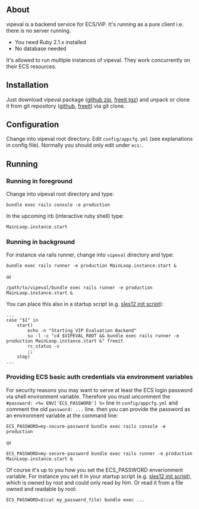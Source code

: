 ## About
vipeval is a backend service for ECS/ViP. It's running as a pure client i.e. there is no server running.

* You need Ruby 2.1.x installed
* No database needed

It's allowed to run multiple instances of vipeval. They work concurrently
on their ECS resources.

## Installation
Just download vipeval package ([github zip][vipeval-master_github.zip], [freeit tgz][vipeval-master_freeit.tgz])
and unpack or clone it from git repository ([github][github-repo], [freeit][freeit-repo]) via git clone.

## Configuration
Change into vipeval root directory. Edit `config/appcfg.yml` (see explanations
in config file). Normally you should only edit under `ecs:`.

## Running
### Running in foreground
Change into vipeval root directory and type:

    bundle exec rails console -e production

In the upcoming irb (interactive ruby shell) type:

    MainLoop.instance.start

### Running in background
For instance via rails runner, change into `vipeval` directory and type:

    bundle exec rails runner -e production MainLoop.instance.start &

or

    /path/to/vipeval/bundle exec rails runner -e production MainLoop.instance.start &

You can place this also in a startup script (e.g. [sles12 init
script](doc/vipeval_sles12_startscript)):

    ...
    case "$1" in
        start)
            echo -n "Starting VIP Evaluation Backend"
            su -l -c "cd $VIPEVAL_ROOT && bundle exec rails runner -e production MainLoop.instance.start &" freeit
            rc_status -v
            ;;
        stop)
    ...

### Providing ECS basic auth credentials via environment variables
For security reasons you may want to serve at least the ECS login password
via shell environment variable. Therefore you must uncomment the
`#password: <%= ENV['ECS_PASSWORD'] %>` line in `config/appcfg.yml` and
comment the old `password: ...` line. then you can provide the password as
an environment variable at the command line:

    ECS_PASSWORD=my-secure-password bundle exec rails console -e production

or

    ECS_PASSWORD=my-secure-password bundle exec rails runner -e production MainLoop.instance.start &

Of course it's up to you how you set the ECS\_PASSWORD enverionment
variable. For instance you set it in your startup script (e.g. [sles12 init
script](doc/vipeval_sles12_startscript)), which is owned by root and could
only read by him. Or read it from a file owned and readable by root:

    ECS_PASSWORD=$(cat my_password_file) bundle exec ...

[vipeval-master_freeit.tgz]: https://git.freeit.de/vipeval/snapshot/vipeval-master.tar.gz
[vipeval-master_github.zip]: https://github.com/freeit/vip_evaluation_server/archive/master.zip
[freeit-repo]: https://git.freeit.de/vipeval
[github-repo]: https://github.com/freeit/vip_evaluation_server
